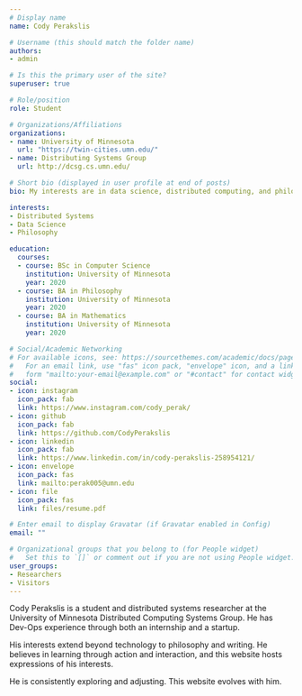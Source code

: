 ```yaml
---
# Display name
name: Cody Perakslis

# Username (this should match the folder name)
authors:
- admin

# Is this the primary user of the site?
superuser: true

# Role/position
role: Student

# Organizations/Affiliations
organizations:
- name: University of Minnesota
  url: "https://twin-cities.umn.edu/"
- name: Distributing Systems Group
  url: http://dcsg.cs.umn.edu/

# Short bio (displayed in user profile at end of posts)
bio: My interests are in data science, distributed computing, and philosophy.

interests:
- Distributed Systems
- Data Science
- Philosophy

education:
  courses:
  - course: BSc in Computer Science
    institution: University of Minnesota
    year: 2020
  - course: BA in Philosophy
    institution: University of Minnesota
    year: 2020
  - course: BA in Mathematics
    institution: University of Minnesota
    year: 2020

# Social/Academic Networking
# For available icons, see: https://sourcethemes.com/academic/docs/page-builder/#icons
#   For an email link, use "fas" icon pack, "envelope" icon, and a link in the
#   form "mailto:your-email@example.com" or "#contact" for contact widget.
social:
- icon: instagram
  icon_pack: fab
  link: https://www.instagram.com/cody_perak/
- icon: github
  icon_pack: fab
  link: https://github.com/CodyPerakslis
- icon: linkedin
  icon_pack: fab
  link: https://www.linkedin.com/in/cody-perakslis-258954121/
- icon: envelope
  icon_pack: fas
  link: mailto:perak005@umn.edu
- icon: file
  icon_pack: fas
  link: files/resume.pdf

# Enter email to display Gravatar (if Gravatar enabled in Config)
email: ""

# Organizational groups that you belong to (for People widget)
#   Set this to `[]` or comment out if you are not using People widget.
user_groups:
- Researchers
- Visitors
---
```


Cody Perakslis is a student and distributed systems researcher at the University of Minnesota Distributed Computing Systems Group. He has Dev-Ops experience through both an internship and a startup.

His interests extend beyond technology to philosophy and writing. He believes in learning through action and interaction, and this website hosts expressions of his interests.

He is consistently exploring and adjusting. This website evolves with him.
